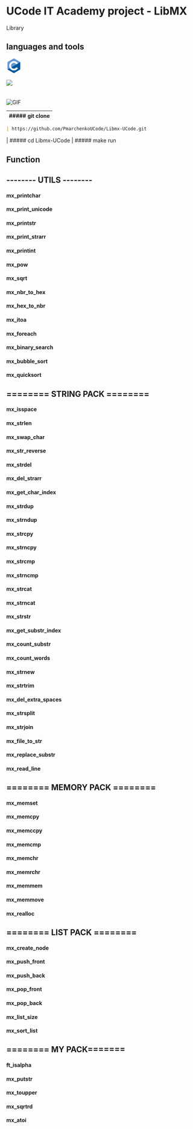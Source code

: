 # UCode IT Academy project - LibMX
Library

<h2>languages and tools</h2>

<a href="https://www.cprogramming.com/" target="_blank" rel="noreferrer"> 
  <img src="https://raw.githubusercontent.com/devicons/devicon/master/icons/c/c-original.svg" alt="c" width="40" height="40"/>
</a>

![](https://visitor-badge.glitch.me/badge?page_id=pmarchenkoucode.libmx-ucode)

<br>

<img align="center" alt="GIF" src="https://github.com/PmarchenkoUCode/Libmx-UCode/blob/main/libmx.png" width="720" height="100"/>

| ##### git clone  |
| ---------------- |
```md 
| https://github.com/PmarchenkoUCode/Libmx-UCode.git
```
| ##### cd Libmx-UCode
| ##### make run

<h2>Function</h2>

## -------- UTILS --------
#### mx_printchar
#### mx_print_unicode
#### mx_printstr
#### mx_print_strarr
#### mx_printint
#### mx_pow
#### mx_sqrt
#### mx_nbr_to_hex
#### mx_hex_to_nbr
#### mx_itoa
#### mx_foreach
#### mx_binary_search
#### mx_bubble_sort
#### mx_quicksort

## ======== STRING PACK ========
#### mx_isspace
#### mx_strlen
#### mx_swap_char
#### mx_str_reverse
#### mx_strdel
#### mx_del_strarr
#### mx_get_char_index
#### mx_strdup
#### mx_strndup
#### mx_strcpy
#### mx_strncpy
#### mx_strcmp
#### mx_strncmp
#### mx_strcat
#### mx_strncat 
#### mx_strstr
#### mx_get_substr_index
#### mx_count_substr
#### mx_count_words
#### mx_strnew
#### mx_strtrim
#### mx_del_extra_spaces
#### mx_strsplit
#### mx_strjoin
#### mx_file_to_str
#### mx_replace_substr
#### mx_read_line

## ======== MEMORY PACK ========
#### mx_memset
#### mx_memcpy
#### mx_memccpy
#### mx_memcmp
#### mx_memchr
#### mx_memrchr
#### mx_memmem
#### mx_memmove
#### mx_realloc

## ======== LIST PACK ========
#### mx_create_node
#### mx_push_front
#### mx_push_back
#### mx_pop_front
#### mx_pop_back
#### mx_list_size
#### mx_sort_list

## ======== MY PACK=======
#### ft_isalpha
#### mx_putstr
#### mx_toupper
#### mx_sqrtrd
#### mx_atoi
